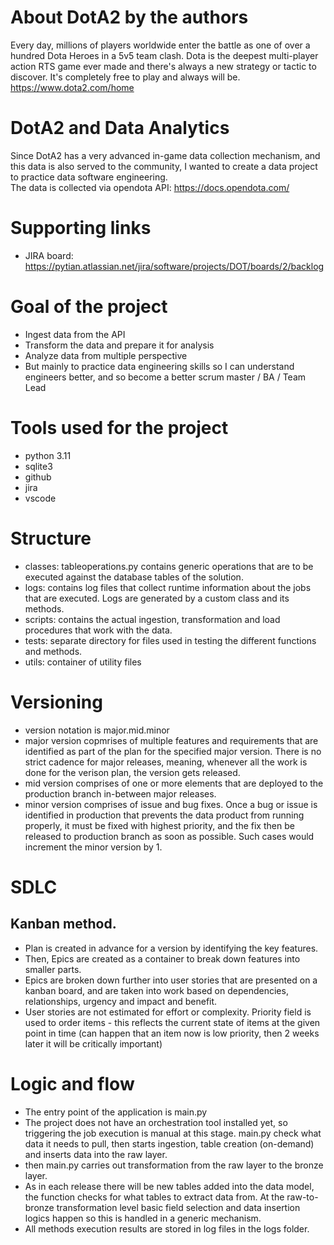 # About DotA2 by the authors
 Every day, millions of players worldwide enter the battle as one of over a hundred Dota Heroes in a 5v5 team clash. 
 Dota is the deepest multi-player action RTS game ever made and there's always a new strategy or tactic to discover. 
 It's completely free to play and always will be. <br>
 https://www.dota2.com/home

# DotA2 and Data Analytics
Since DotA2 has a very advanced in-game data collection mechanism, and this data is also served to the community, I wanted to create a data project to practice data software engineering. <br>
The data is collected via opendota API: https://docs.opendota.com/

# Supporting links
- JIRA board: https://pytian.atlassian.net/jira/software/projects/DOT/boards/2/backlog

# Goal of the project
- Ingest data from the API
- Transform the data and prepare it for analysis
- Analyze data from multiple perspective
- But mainly to practice data engineering skills so I can understand engineers better, and so become a better scrum master / BA / Team Lead

# Tools used for the project
- python 3.11
- sqlite3
- github
- jira
- vscode

# Structure
- classes: tableoperations.py contains generic operations that are to be executed against the database tables of the solution.
- logs: contains log files that collect runtime information about the jobs that are executed. Logs are generated by a custom class and its methods.
- scripts: contains the actual ingestion, transformation and load procedures that work with the data.
- tests: separate directory for files used in testing the different functions and methods.
- utils: container of utility files

# Versioning
- version notation is major.mid.minor
- major version copmrises of multiple features and requirements that are identified as part of the plan for the specified major version. There is no strict cadence for major releases, meaning, whenever all the work is done for the verison plan, the version gets released.
- mid version comprises of one or more elements that are deployed to the production branch in-between major releases.
- minor version comprises of issue and bug fixes. Once a bug or issue is identified in production that prevents the data product from running properly, it must be fixed with highest priority, and the fix then be released to production branch as soon as possible. Such cases would increment the minor version by 1.

# SDLC
## Kanban method.
- Plan is created in advance for a version by identifying the key features.
- Then, Epics are created as a container to break down features into smaller parts.
- Epics are broken down further into user stories that are presented on a kanban board, and are taken into work based on dependencies, relationships, urgency and impact and benefit.
- User stories are not estimated for effort or complexity. Priority field is used to order items - this reflects the current state of items at the given point in time (can happen that an item now is low priority, then 2 weeks later it will be critically important)

# Logic and flow
- The entry point of the application is main.py
- The project does not have an orchestration tool installed yet, so triggering the job execution is manual at this stage. 
main.py check what data it needs to pull, then starts ingestion, table creation (on-demand) and inserts data into the raw layer.
- then main.py carries out transformation from the raw layer to the bronze layer. 
- As in each release there will be new tables added into the data model, the function checks for what tables to extract data from. At the raw-to-bronze transformation level basic field selection and data insertion logics happen so this is handled in a generic mechanism.
- All methods execution results are stored in log files in the logs folder.